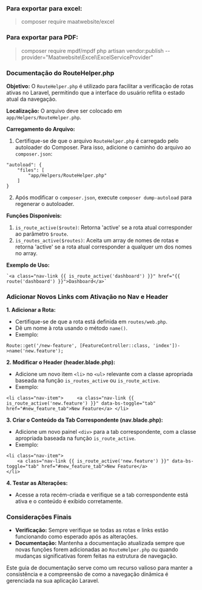 ### Para exportar para excel:
> composer require maatwebsite/excel
### Para exportar para PDF:
> composer require mpdf/mpdf
> php artisan vendor:publish --provider="Maatwebsite\Excel\ExcelServiceProvider"

### Documentação do RouteHelper.php

**Objetivo:** O `RouteHelper.php` é utilizado para facilitar a verificação de rotas ativas no Laravel, permitindo que a interface do usuário reflita o estado atual da navegação.

**Localização:** O arquivo deve ser colocado em `app/Helpers/RouteHelper.php`.

**Carregamento do Arquivo:**

1. Certifique-se de que o arquivo `RouteHelper.php` é carregado pelo autoloader do Composer. Para isso, adicione o caminho do arquivo ao `composer.json`:

```
"autoload": {
    "files": [
        "app/Helpers/RouteHelper.php"
    ]
}
```


2. Após modificar o `composer.json`, execute `composer dump-autoload` para regenerar o autoloader.

**Funções Disponíveis:**

1. `is_route_active($route)`: Retorna 'active' se a rota atual corresponder ao parâmetro `$route`.
2. `is_routes_active($routes)`: Aceita um array de nomes de rotas e retorna 'active' se a rota atual corresponder a qualquer um dos nomes no array.

**Exemplo de Uso:**

```
`<a class="nav-link {{ is_route_active('dashboard') }}" href="{{ route('dashboard') }}">Dashboard</a>`
```

### Adicionar Novos Links com Ativação no Nav e Header

**1. Adicionar a Rota:**

- Certifique-se de que a rota está definida em `routes/web.php`.
- Dê um nome à rota usando o método `name()`.
- Exemplo:
    
```
Route::get('/new-feature', [FeatureController::class, 'index'])->name('new.feature');
```


**2. Modificar o Header (header.blade.php):**

- Adicione um novo item `<li>` no `<ul>` relevante com a classe apropriada baseada na função `is_routes_active` ou `is_route_active`.
- Exemplo:

```
<li class="nav-item">     <a class="nav-link {{ is_route_active('new.feature') }}" data-bs-toggle="tab" href="#new_feature_tab">New Feature</a> </li>
```

**3. Criar o Conteúdo da Tab Correspondente (nav.blade.php):**

- Adicione um novo painel `<div>` para a tab correspondente, com a classe apropriada baseada na função `is_route_active`.
- Exemplo:

```
<li class="nav-item">
    <a class="nav-link {{ is_route_active('new.feature') }}" data-bs-toggle="tab" href="#new_feature_tab">New Feature</a>
</li>
```

**4. Testar as Alterações:**

- Acesse a rota recém-criada e verifique se a tab correspondente está ativa e o conteúdo é exibido corretamente.

### Considerações Finais

- **Verificação:** Sempre verifique se todas as rotas e links estão funcionando como esperado após as alterações.
- **Documentação:** Mantenha a documentação atualizada sempre que novas funções forem adicionadas ao `RouteHelper.php` ou quando mudanças significativas forem feitas na estrutura de navegação.

Este guia de documentação serve como um recurso valioso para manter a consistência e a compreensão de como a navegação dinâmica é gerenciada na sua aplicação Laravel.